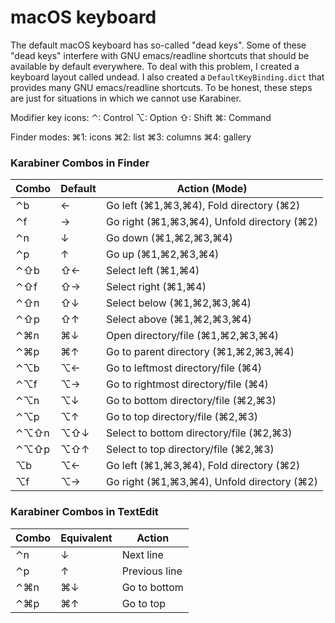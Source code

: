 # macOS keyboard

The default macOS keyboard has so-called "dead keys". Some of these "dead keys"
interfere with GNU emacs/readline shortcuts that should be available by default
everywhere. To deal with this problem, I created a keyboard layout called
undead. I also created a `DefaultKeyBinding.dict` that provides many GNU
emacs/readline shortcuts.
To be honest, these steps are just for situations in which we cannot use Karabiner.

Modifier key icons:
  ⌃: Control
  ⌥: Option
  ⇧: Shift
  ⌘: Command

Finder modes:
  ⌘1: icons
  ⌘2: list
  ⌘3: columns
  ⌘4: gallery

### Karabiner Combos in Finder

| Combo | Default | Action (Mode)                                   |
| ---   | ---     | ---                                             |
| ⌃b    | ←       | Go left (⌘1,⌘3,⌘4), Fold directory (⌘2)         |
| ⌃f    | →       | Go right (⌘1,⌘3,⌘4), Unfold directory (⌘2)      |
| ⌃n    | ↓       | Go down (⌘1,⌘2,⌘3,⌘4)                           |
| ⌃p    | ↑       | Go up (⌘1,⌘2,⌘3,⌘4)                             |
| ⌃⇧b   | ⇧←      | Select left (⌘1,⌘4)                             |
| ⌃⇧f   | ⇧→      | Select right (⌘1,⌘4)                            |
| ⌃⇧n   | ⇧↓      | Select below (⌘1,⌘2,⌘3,⌘4)                      |
| ⌃⇧p   | ⇧↑      | Select above (⌘1,⌘2,⌘3,⌘4)                      |
| ⌃⌘n   | ⌘↓      | Open directory/file (⌘1,⌘2,⌘3,⌘4)               |
| ⌃⌘p   | ⌘↑      | Go to parent directory (⌘1,⌘2,⌘3,⌘4)            |
| ⌃⌥b   | ⌥←      | Go to leftmost directory/file (⌘4)              |
| ⌃⌥f   | ⌥→      | Go to rightmost directory/file (⌘4)             |
| ⌃⌥n   | ⌥↓      | Go to bottom directory/file (⌘2,⌘3)             |
| ⌃⌥p   | ⌥↑      | Go to top directory/file (⌘2,⌘3)                |
| ⌃⌥⇧n  | ⌥⇧↓     | Select to bottom directory/file (⌘2,⌘3)         |
| ⌃⌥⇧p  | ⌥⇧↑     | Select to top directory/file (⌘2,⌘3)            |
| ⌥b    | ⌥←      | Go left (⌘1,⌘3,⌘4), Fold directory (⌘2)         |
| ⌥f    | ⌥→      | Go right (⌘1,⌘3,⌘4), Unfold directory (⌘2)      |


### Karabiner Combos in TextEdit

| Combo | Equivalent | Action        |
| ---   | ---        | ---           |
| ⌃n    | ↓          | Next line     |
| ⌃p    | ↑          | Previous line |
| ⌃⌘n   | ⌘↓         | Go to bottom  |
| ⌃⌘p   | ⌘↑         | Go to top     |
